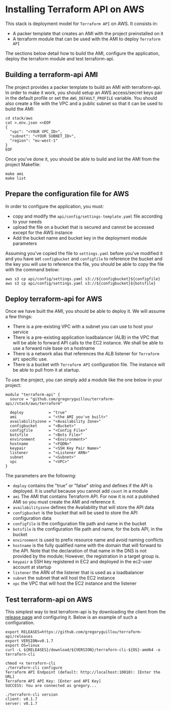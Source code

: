 # Installing Terraform API on AWS

This stack is deployment model for `Terraform API` on AWS. It consists in:

- A packer template that creates an AMI with the project preinstalled on it
- A terraform module that can be used with the AMI to deploy `Terraform API`

The sections below detail how to build the AMI, configure the application, 
deploy the terraform module and test terraform-api.

## Building a terraform-api AMI

The project provides a packer template to build an AMI with terraform-api. In
order to make it work, you should setup an AWS access/secret keys pair in the
default profile or set the `AWS_DEFAULT_PROFILE` variable. You should also 
create a file with the VPC and a public subnet so that it can be used to build
the AMI:

```shell
cd stack/aws
cat >.env.json <<EOF
{
  "vpc": "<YOUR VPC_ID>",
  "subnet": "<YOUR SUBNET_ID>",
  "region": "eu-west-1"
}
EOF
```

Once you've done it, you should be able to build and list the AMI from the 
project Makefile:

```shell
make ami
make list
```

## Prepare the configuration file for AWS

In order to configure the application, you must:

- copy and modify the `api/config/settings-template.yaml` file according to your
  needs
- upload the file on a bucket that is secured and cannot be accessed except for
  the AWS instance
- Add the bucket name and bucket key in the deployment module parameters

Assuming you've copied the file to `settings.yaml` before you've modified it and
you have set `configbucket` and `configfile` to reference the bucket and the key
you will use to reference the file, you should be able to copy the file with the
command below:

```shell
aws s3 cp api/config/settings.yaml s3://${configbucket}${configfile}
aws s3 cp api/config/settings.yaml s3://${configbucket}${botsfile}
```

## Deploy terraform-api for AWS

Once we have built the AMI, you should be able to deploy it. We will assume a
few things:
- There is a pre-existing VPC with a subnet you can use to host your service
- There is a pre-existing application loadbalancer (ALB) in the VPC that will
  be able to forward API calls to the EC2 instance. We shall be able to use 
  a forward rule base on a hostname
- There is a network alias that references the ALB listener for `Terraform API`
  specific use.
- There is a bucket with `Terraform API` configuration file. The instance will
  be able to pull from it at startup.


To use the project, you can simply add a module like the one below in your
project:

```hcl
module "terraform-api" {
  source = "github.com/gregoryguillou/terraform-api//stack/aws/terraform"

  deploy           = "true"
  ami              = "<the AMI you've built>"
  availabilityzone = "<Availability Zone>"
  configbucket     = "<Bucket>"
  configfile       = "<Config File>"
  botsfile         = "<Bots File>"
  environment      = "<Environment>"
  hostname         = "<FQDN>"
  keypair          = "<SSH Key Pair Name>"
  listener         = "<Listener ARN>"
  subnet           = "<Subnet>"
  vpc              = "<VPC>"
}
```

The parameters are the following:

- `deploy` contains the "true" or "false" string and defines if the API is
  deployed. It is useful because you cannot add `count` in a module
- `ami` The AMI that contains Terraform API. For now it is not a published
  AMI so you must create the AMI and reference it.
- `availabilityzone` defines the Availability that will store the API data
- `configbucket` is the bucket that will be used to store the API configuration
  data
- `configfile` is the configuration file path and name in the bucket
- `botsfile` is the configuration file path and name, for the bots API, in the bucket
- `environment` is used to prefix resource name and avoid naming conflicts
- `hostname` is the fully qualified name with the domain that will forward to
  the API. Note that the declaration of that name in the DNS is not provided
  by the module; However, the registration in a target group is.
- `keypair` a SSH key registered in EC2 and deployed in the ec2-user account at
   startup
- `listener` the ARN of the listener that is used as a loadbalancer
- `subnet` the subnet that will host the EC2 instance
- `vpc` the VPC that will host the EC2 instance and the listener

## Test terraform-api on AWS

This simplest way to test terraform-api is by downloading the client from
the [release page](https://github.com/gregoryguillou/terraform-api/releases) 
and configuring it. Below is an example of such a configuration.

```shell
export RELEASES=https://github.com/gregoryguillou/terraform-api/releases
export VERSION=v0.1.7
export OS=linux
curl -L ${RELEASES}/download/${VERSION}/terraforn-cli-${OS}-amd64 -o terraforn-cli

chmod +x terraforn-cli
./terraforn-cli configure
Terraform API Endpoint (default: http://localhost:10010): [Enter the URL]
Terraform API API Key: [Enter and API Key]
SUCCESS: You are connected as gregory...

./terraforn-cli version
client: v0.1.7
server: v0.1.7
```
